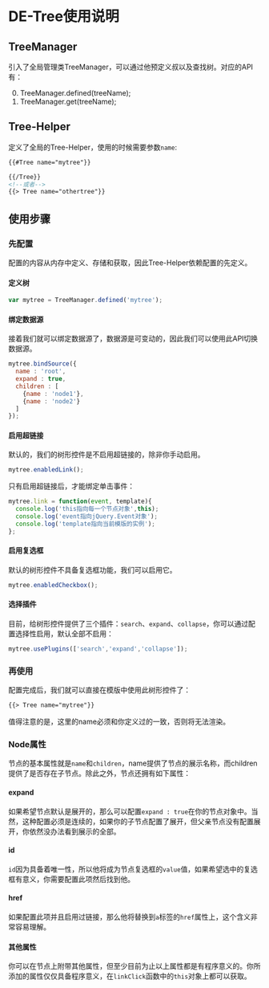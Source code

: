 DE-Tree使用说明
=============

## TreeManager

引入了全局管理类TreeManager，可以通过他预定义叔以及查找树。对应的API有：

0. TreeManager.defined(treeName);
0. TreeManager.get(treeName);

## Tree-Helper

定义了全局的Tree-Helper，使用的时候需要参数`name`:

```html
{{#Tree name="mytree"}}

{{/Tree}}
<!--或者-->
{{> Tree name="othertree"}}
```

## 使用步骤

### 先配置

配置的内容从内存中定义、存储和获取，因此Tree-Helper依赖配置的先定义。

#### 定义树

```javascript
var mytree = TreeManager.defined('mytree');
```

#### 绑定数据源

接着我们就可以绑定数据源了，数据源是可变动的，因此我们可以使用此API切换数据源。

```javascript
mytree.bindSource({
  name : 'root',
  expand : true,
  children : [
    {name : 'node1'},
    {name : 'node2'}
  ]
});
```

#### 启用超链接

默认的，我们的树形控件是不启用超链接的，除非你手动启用。

```javascript
mytree.enabledLink();
```

只有启用超链接后，才能绑定单击事件：

```javascript
mytree.link = function(event, template){
  console.log('this指向每一个节点对象',this);
  console.log('event指向jQuery.Event对象');
  console.log('template指向当前模版的实例');
};
```

#### 启用复选框

默认的树形控件不具备复选框功能，我们可以启用它。

```javascript
mytree.enabledCheckbox();
```

#### 选择插件

目前，给树形控件提供了三个插件：`search`、`expand`、`collapse`，你可以通过配置选择性启用，默认全部不启用：

```javascript
mytree.usePlugins(['search','expand','collapse']);
```

### 再使用

配置完成后，我们就可以直接在模版中使用此树形控件了：

```html
{{> Tree name="mytree"}}
```

值得注意的是，这里的name必须和你定义过的一致，否则将无法渲染。

### Node属性

节点的基本属性就是`name`和`children`，name提供了节点的展示名称，而children提供了是否存在子节点。除此之外，节点还拥有如下属性：

#### expand

如果希望节点默认是展开的，那么可以配置`expand : true`在你的节点对象中。当然，这种配置必须是连续的，如果你的子节点配置了展开，但父亲节点没有配置展开，你依然没办法看到展示的全部。

#### id

`id`因为具备着唯一性，所以他将成为节点复选框的`value`值，如果希望选中的复选框有意义，你需要配置此项然后找到他。

#### href

如果配置此项并且启用过链接，那么他将替换到`a`标签的`href`属性上，这个含义非常容易理解。

#### 其他属性

你可以在节点上附带其他属性，但至少目前为止以上属性都是有程序意义的。你所添加的属性仅仅具备程序意义，在`linkClick`函数中的`this`对象上都可以获取。